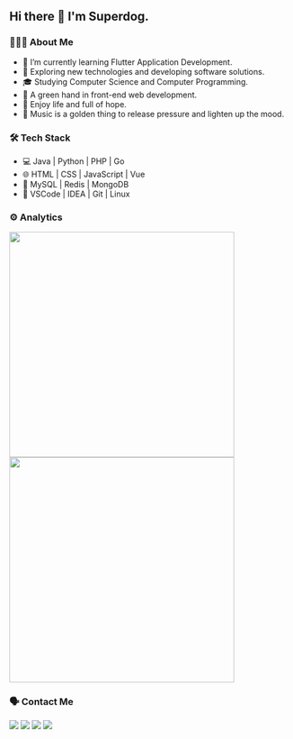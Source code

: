 ## Hi there 👋 I'm Superdog.

### 👨🏻‍💻 About Me

- 🔭 I’m currently learning Flutter Application Development.
- 🤔 Exploring new technologies and developing software solutions.
- 🎓 Studying Computer Science and Computer Programming.
- 💼 A green hand in front-end web development.
- 🌱 Enjoy life and full of hope.
- 🎵 Music is a golden thing to release pressure and lighten up the mood. 

### 🛠 Tech Stack
- 💻 Java | Python | PHP | Go
- 🌐 HTML | CSS | JavaScript | Vue
- 💾 MySQL | Redis | MongoDB
- 🔧 VSCode | IDEA | Git | Linux

### ⚙ Analytics
<div>
<a href="https://github.com/asuperdog" target="_blank">
<img align="left" width="400" src="https://github-readme-stats.vercel.app/api?username=asuperdog">
<img width="400" src="https://github-readme-stats.vercel.app/api/top-langs/?username=asuperdog&layout=compact"></a>
</div>

### 🗣 Contact Me
<div>
<a href="https://superdog.tech" target="_blank"><img src="https://img.shields.io/badge/Website-superdog.tech-blue?style=flat-square&logo=firefox"></a>
<a href="https://superdog.tech/src/img/qrcode.jpg" target="_blank"><img src="https://img.shields.io/badge/WeChat-iSuperdog-blue?style=flat-square&logo=wechat"></a>
<a href="https://t.me/iSuperdog" target="_blank"><img src="https://img.shields.io/badge/Telegram-iSuperdog-blue?style=flat-square&logo=telegram"></a>
<a href="mailto:bombiu@126.com" target="_blank"><img src="https://img.shields.io/badge/Email-bombiu@126.com-blue?style=flat-square&logo=gmail"></a>
</div>

